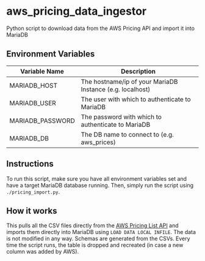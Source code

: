 # aws_pricing_data_ingestor
Python script to download data from the AWS Pricing API and import it into MariaDB

## Environment Variables
Variable Name | Description
------------ | -------------
MARIADB_HOST | The hostname/ip of your MariaDB Instance (e.g. localhost)
MARIADB_USER | The user with which to authenticate to MariaDB
MARIADB_PASSWORD | The password with which to authenticate to MariaDB
MARIADB_DB | The DB name to connect to (e.g. aws_prices)

## Instructions
To run this script, make sure you have all environment variables set and have
a target MariaDB database running. Then, simply run the script using `./pricing_import.py`.

## How it works
This pulls all the CSV files directly from the [AWS Pricing List API](https://aws.amazon.com/blogs/aws/new-aws-price-list-api/)
and imports them directly into MariaDB using `LOAD DATA LOCAL INFILE`. The data
is not modified in any way. Schemas are generated from the CSVs. Every time the
script runs, the table is dropped and recreated (in case a new column was added
by AWS).
